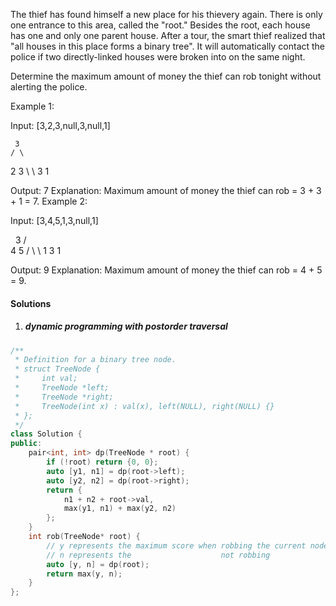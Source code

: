 The thief has found himself a new place for his thievery again. There is only one entrance to this area, called the "root." Besides the root, each house has one and only one parent house. After a tour, the smart thief realized that "all houses in this place forms a binary tree". It will automatically contact the police if two directly-linked houses were broken into on the same night.

Determine the maximum amount of money the thief can rob tonight without alerting the police.

Example 1:

Input: [3,2,3,null,3,null,1]

     3
    / \
   2   3
    \   \ 
     3   1

Output: 7 
Explanation: Maximum amount of money the thief can rob = 3 + 3 + 1 = 7.
Example 2:

Input: [3,4,5,1,3,null,1]

     3
    / \
   4   5
  / \   \ 
 1   3   1

Output: 9
Explanation: Maximum amount of money the thief can rob = 4 + 5 = 9.


#### Solutions

1. ##### dynamic programming with postorder traversal

```c++
/**
 * Definition for a binary tree node.
 * struct TreeNode {
 *     int val;
 *     TreeNode *left;
 *     TreeNode *right;
 *     TreeNode(int x) : val(x), left(NULL), right(NULL) {}
 * };
 */
class Solution {
public:
    pair<int, int> dp(TreeNode * root) {
        if (!root) return {0, 0};
        auto [y1, n1] = dp(root->left);
        auto [y2, n2] = dp(root->right);
        return {
            n1 + n2 + root->val,
            max(y1, n1) + max(y2, n2)
        };
    }
    int rob(TreeNode* root) {
        // y represents the maximum score when robbing the current node
        // n represents the                    not robbing
        auto [y, n] = dp(root);
        return max(y, n);        
    }
};
```